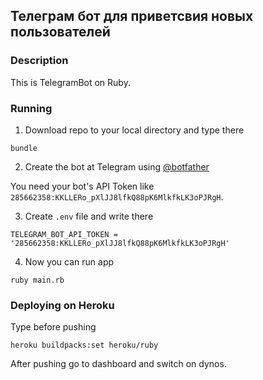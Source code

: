 ## Телеграм бот для приветсвия новых пользователей

### Description

This is TelegramBot on Ruby.



### Running

1. Download repo to your local directory and type there

```
bundle
```

2. Create the bot at Telegram using [@botfather](https://telegram.me/botfather)

You need your bot's API Token like `285662358:KKLLERo_pXlJJ8lfkQ88pK6MlkfkLK3oPJRgH`.

3. Create `.env` file and write there

```
TELEGRAM_BOT_API_TOKEN = '285662358:KKLLERo_pXlJJ8lfkQ88pK6MlkfkLK3oPJRgH'
```

4. Now you can run app

```
ruby main.rb
```

### Deploying on Heroku

Type before pushing

```
heroku buildpacks:set heroku/ruby
```

After pushing go to dashboard and switch on dynos.
